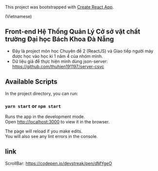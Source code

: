 This project was bootstrapped with [Create React App](https://github.com/facebook/create-react-app).

(Vietnamese)
## Front-end Hệ Thống Quản Lý Cở sở vật chất trường Đại học Bách Khoa Đà Nẵng
- Đây là project môn học Chuyên đề 2 (ReactJS) và Giao tiếp người máy được học vào học kì 1 năm 4 của nhóm mình.
- Dữ liệu giả để thực hiện mình dùng json-server:  https://github.com/thuhien191197/server-csvc


## Available Scripts

In the project directory, you can run:

### `yarn start` or `npm start` 

Runs the app in the development mode.<br>
Open [http://localhost:3000](http://localhost:3000) to view it in the browser.

The page will reload if you make edits.<br>
You will also see any lint errors in the console.

## link
ScrollBar: https://codepen.io/devstreak/pen/dMYgeO



